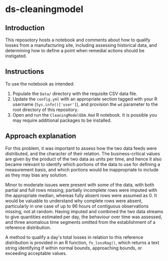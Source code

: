 # ds-cleaningmodel

## Introduction

This reposotory hosts a notebook and comments about how to qualify losses from a manufacturing site, including assessing historical data, and determining how to define a point when remedial actions should be instigated.

## Instructions

To use the notebook as intended:
1) Populate the `Data/` directory with the requisite CSV data file.
2) Update the `config.yml` with an appropriate section tagged with your R username (`Sys.info()['user']`), and provision the `wd` parameter to the root directory of this repository.
3) Open and run the `CleaningModelEDA.Rmd` R notebook. It is possible you may require additional packages to be installed.

## Approach explanation

For this problem, it was important to assess how the two data feeds were distributed, and the character of their relation. The business-critical values are given by the product of the two data as units per time, and hence it also became relevant to identify which portions of the data to use for defining a measurement basis, and which portions would be inappropriate to include as they may bias any solution.

Minor to moderate issues were present with some of the data, with both partial and full rows missing; partially incomplete rows were imputed with the appropriate median, whereas fully absent rows were assumed as 0. It would be valuable to understand why complete rows were absent, particularly in one case of up to 96 hours of contiguous observations missing, not at random. Having imputed and combined the two data streams to give quantities estimated per day, the behaviour over time was assessed, and three anomalous time segments omitted from the establishment of a reference distribution.

A method to qualify a day's total losses in relation to this reference distribution is provided in an R function, `fn_lossRag()`, which returns a text string identifying if within normal bounds, approaching bounds, or exceeding acceptable values.
